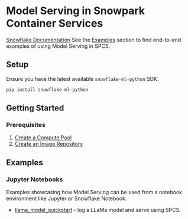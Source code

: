 # Model Serving in Snowpark Container Services

[Snowflake Documentation](https://docs.snowflake.com/en/developer-guide/snowflake-ml/model-registry/container)
See the [Examples](#examples) section to find end-to-end examples of using Model Serving in SPCS.

## Setup

Ensure you have the latest available `snowflake-ml-python` SDK.

```bash
pip install snowflake-ml-python
```

## Getting Started

### Prerequisites

1. [Create a Compute Pool](https://docs.snowflake.com/en/developer-guide/snowflake-ml/model-registry/container#create-a-compute-pool)
2. [Create an Image Repository](https://docs.snowflake.com/en/developer-guide/snowflake-ml/model-registry/container#create-an-image-repository)

## Examples

### Jupyter Notebooks

Examples showcasing how Model Serving can be used from a notebook environment like Jupyter or Snowflake Notebook.

- [llama_model_quickstart](./LLAMA_MODEL_QUICKSTART.ipynb) - log a LLaMa model and serve using SPCS.
